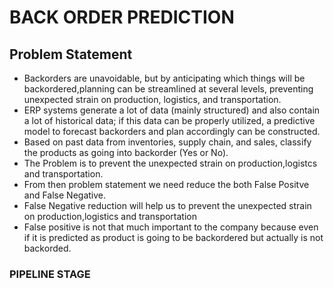 # BACK ORDER PREDICTION

## Problem Statement
  - Backorders are unavoidable, but by anticipating which things will be backordered,planning can be streamlined at several levels, preventing unexpected strain on production, logistics, and transportation. 
  - ERP systems generate a lot of data (mainly structured) and also contain a lot of historical data; if this data can be properly utilized, a predictive model to forecast backorders and plan accordingly can be constructed.
  - Based on past data from inventories, supply chain, and sales, classify the products as going into backorder (Yes or No).
  - The Problem is to prevent the unexpected strain on production,logistcs and transportation.
  - From then problem statement we need reduce the both False Positve and False Negative.
  - False Negative reduction will help us to prevent the unexpected strain on production,logistics and transportation
  - False positive is not that much important to the company because even if it is predicted as product is going to be backordered but actually is not backorded.

### PIPELINE STAGE


